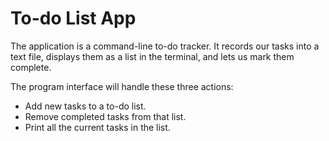 # To-do List App

The application is a command-line to-do tracker. It records our tasks into a text file, displays them as a list in the terminal, and lets us mark them complete.

The program interface will handle these three actions:

- Add new tasks to a to-do list.
- Remove completed tasks from that list.
- Print all the current tasks in the list.